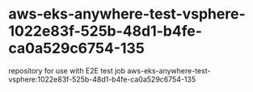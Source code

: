 # aws-eks-anywhere-test-vsphere-1022e83f-525b-48d1-b4fe-ca0a529c6754-135
repository for use with E2E test job aws-eks-anywhere-test-vsphere:1022e83f-525b-48d1-b4fe-ca0a529c6754-135
